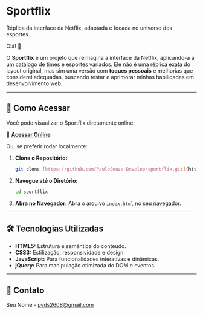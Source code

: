 # Sportflix

Réplica da interface da Netflix, adaptada e focada no universo dos esportes.

Olá! 👋

O **Sportflix** é um projeto que reimagina a interface da Netflix, aplicando-a a um catálogo de times e esportes variados. Ele não é uma réplica exata do layout original, mas sim uma versão com **toques pessoais** e melhorias que considerei adequadas, buscando testar e aprimorar minhas habilidades em desenvolvimento web.

---

## 🚀 Como Acessar

Você pode visualizar o Sportflix diretamente online:

🔗 [**Acessar Online**](https://sportflix-taupe.vercel.app/)

Ou, se preferir rodar localmente:

1.  **Clone o Repositório:**
    ```bash
    git clone [https://github.com/PauloSouza-Develop/sportflix.git](https://github.com/PauloSouza-Develop/sportflix.git)
    ```
2.  **Navegue até o Diretório:**
    ```bash
    cd sportflix
    ```
3.  **Abra no Navegador:**
    Abra o arquivo `index.html` no seu navegador.

---

## 🛠️ Tecnologias Utilizadas

* **HTML5:** Estrutura e semântica do conteúdo.
* **CSS3:** Estilização, responsividade e design.
* **JavaScript:** Para funcionalidades interativas e dinâmicas.
* **jQuery:** Para manipulação otimizada do DOM e eventos.

---

## 📧 Contato

Seu Nome - [pvds2608@gmail.com](mailto:pvds2608@gmail.com)